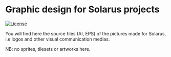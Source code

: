 # Graphic design for Solarus projects

[![License](https://img.shields.io/badge/license-GPLv3-brightgreen.svg)](https://www.gnu.org/copyleft/gpl.html)

You will find here the source files (AI, EPS) of the pictures made for Solarus, i.e logos and other visual communication medias.

NB: no sprites, tilesets or artworks here.
